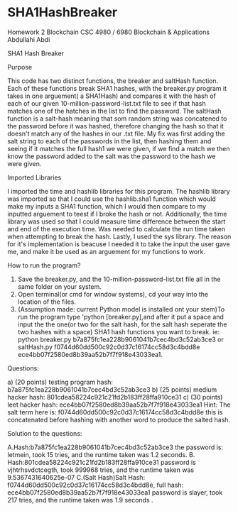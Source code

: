 # SHA1HashBreaker
Homework 2 Blockchain
CSC 4980 / 6980 Blockchain & Applications
Abdullahi Abdi


SHA1 Hash Breaker

Purpose

This code has two distinct functions, the breaker and saltHash function. Each of these functions break SHA1 hashes, with the breaker.py program it takes in one arguement( a SHA1Hash) and compares it with the hash of each of our given 10-million-password-list.txt file to see if that hash matches one of the hatches in the list to find the password. The saltHash function is a salt-hash meaning that som random string was concatened to the password before it was hashed, therefore changing the hash so that it doesn't match any of the hashes in our .txt file. My fix was first adding the salt string to each of the passwords in the list, then hashing them and seeing if it matches the full hash1 we were given, if we find a match we then know the password added to the salt was the password to the hash we were given.

Imported Libraries

I imported the time and hashlib libraries for this program. The hashlib library was imported so that I could use the hashlib.sha1 function which would make my inputs a SHA1 function, which I would then compare to my inputted arguement to teest if I broke the hash or not.
Additionally, the time library was used so that I could measure time difference between the start and end of the execution time. Was needed to calculate the run time taken when attempting to break the hash.
Lastly, I used the sys library. The reason for it's implementation is beacuse I needed it to take the input the user gave me, and make it be used as an arguement for my functions to work.

How to run the program?

1. Save the  breaker.py, and the 10-million-password-list.txt file all in the same folder on your system.
2. Open terminal(or cmd for window systems), cd your way into the location of the  files.
3. (Assumption made: current Python model is installed ont your stem)To run the program type 'python [breaker.py],and after it put a space and input the the one(or two for the salt hash, for the salt hash seperate the two hashes with a space) SHA1 hash functions you want to break. ie: python breaker.py b7a875fc1ea228b9061041b7cec4bd3c52ab3ce3 or saltHash.py f0744d60dd500c92c0d37c16174cc58d3c4bdd8e ece4bb07f2580ed8b39aa52b7f7f918e43033ea1.

Questions:

a) (20 points) testing program hash: b7a875fc1ea228b9061041b7cec4bd3c52ab3ce3
b) (25 points) medium hacker hash: 801cdea58224c921c21fd2b183ff28ffa910ce31
c) (30 points) leet hacker hash: ece4bb07f2580ed8b39aa52b7f7f918e43033ea1
Hint: The salt term here is: f0744d60dd500c92c0d37c16174cc58d3c4bdd8e this is concatenated
before hashing with another word to produce the salted hash.

Solution to the questions:

A.Hash:b7a875fc1ea228b9061041b7cec4bd3c52ab3ce3 the  password is: letmein, took 15 tries, and the runtime taken was 1.2 seconds.
B. Hash:801cdea58224c921c21fd2b183ff28ffa910ce31 password is vjhtrhsvdctcegth, took 999968 tries, and the runtime taken was 9.5367431640625e-07
C.(Salt Hash)Salt Hash: f0744d60dd500c92c0d37c16174cc58d3c4bdd8e, full hash: ece4bb07f2580ed8b39aa52b7f7f918e43033ea1 password is slayer, took 217 tries, and the runtime taken was 1.9 seconds .
